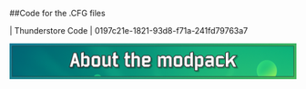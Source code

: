 ##Code for the .CFG files

| Thunderstore Code | 0197c21e-1821-93d8-f71a-241fd79763a7

![About](https://github.com/RayDimn/Risk_Of_Rain_2_Expand/blob/main/Banners/AboutBanner.png)
